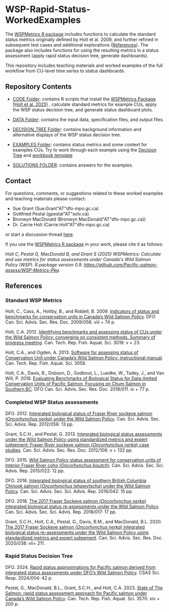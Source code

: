 # WSP-Rapid-Status-WorkedExamples

The [WSPMetrics R package](https://github.com/Pacific-salmon-assess/WSP-Metrics-Pkg) includes functions 
to calculate the standard status metrics originally 
defined by Holt et al. 2009, and further refined in subsequent test cases and 
additional explorations ([References](#References)). The package also includes functions for using the resulting metrics in a 
status assessment (apply rapid status decision tree, generate dashboards).

This repository includes teaching materials and worked examples of the full workflow from 
CU-level time series to status dashboards.


## Repository Contents

* [CODE Folder](https://github.com/SOLV-Code/WSP-Rapid-Status-WorkedExamples/tree/main/CODE): contains R scripts that install the [WSPMetrics Package (Holt et al. 2025)](https://github.com/Pacific-salmon-assess/WSP-Metrics-Pkg) , calculate standard metrics for example CUs, apply the WSP status decision tree, and generate status dashboard plots.

* [DATA Folder](https://github.com/SOLV-Code/WSP-Rapid-Status-WorkedExamples/tree/main/DATA): contains the input data, specification files, and output files.

* [DECISION_TREE Folder](https://github.com/SOLV-Code/WSP-Rapid-Status-WorkedExamples/tree/main/DECISION_TREE): contains background information and alternative displays of the WSP status decision tree.

* [EXAMPLES Folder](https://github.com/SOLV-Code/WSP-Rapid-Status-WorkedExamples/tree/main/EXAMPLES): contains status metrics and some context for examples CUs. Try to work through each example using the [Decision Tree](https://github.com/SOLV-Code/WSP-Rapid-Status-WorkedExamples/tree/main/DECISION_TREE) and [workbook template](https://github.com/SOLV-Code/WSP-Rapid-Status-WorkedExamples/blob/main/TEMPLATES/WSP_Status_Template.pdf) 

* [SOLUTIONS FOLDER](https://github.com/SOLV-Code/WSP-Rapid-Status-WorkedExamples/tree/main/SOLUTIONS): contains answers for the examples.


## Contact

For questions, comments, or suggestions related to these worked examples and teaching materials please contact: 

* Sue Grant (Sue.Grant"AT"dfo-mpo.gc.ca)
* Gottfried Pestal (gpestal"AT"solv.ca)
* Bronwyn MacDonald (Bronwyn MacDonald"AT"dfo-mpo.gc.ca))
* Dr. Carrie Holt (Carrie.Holt"AT"dfo-mpo.gc.ca)

or start a discussion thread [here](https://github.com/SOLV-Code/WSP-Rapid-Status-WorkedExamples/issues).

If you use the [WSPMetrics R package](https://github.com/Pacific-salmon-assess/WSP-Metrics-Pkg) in your work, please cite it as follows:

*Holt C, Pestal G, MacDonald B, and Grant S (2025) WSPMetrics: Calculate and use metrics for status assessments under Canada's Wild Salmon Policy (WSP). R package version 0.9. https://github.com/Pacific-salmon-assess/WSP-Metrics-Pkg.*



## References 

### Standard WSP Metrics

Holt, C., Cass, A., Holtby, B., and Riddell, B. 2009. [Indicators of status and benchmarks for conservation units in Canada’s Wild Salmon Policy](https://waves-vagues.dfo-mpo.gc.ca/library-bibliotheque/339096.pdf). DFO Can. Sci. Advis. Sec. Res. Doc. 2009/058. viii + 74 p.

Holt, C.A. 2012. [Identifying benchmarks and assessing status of CUs under the Wild Salmon Policy: converging on consistent methods. Summary of progress meeting](https://waves-vagues.dfo-mpo.gc.ca/library-bibliotheque/348218.pdf). Can. Tech. Rep. Fish. Aquat. Sci. 3019: v + 23.

Holt, C.A., and Ogden, A. 2013. [Software for assessing status of Conservation Unit under Canada’s Wild Salmon Policy: instructional manual](https://publications.gc.ca/collections/collection_2014/mpo-dfo/Fs97-6-3058-eng.pdf). Can. Tech. Rep. Fish. Aquat. Sci. 3058.

Holt, C.A., Davis, B., Dobson, D., Godbout, L., Luedke, W., Tadey, J., and Van Will, P. 2018. [Evaluating Benchmarks of Biological Status for Data-limited Conservation Units of Pacific Salmon, Focusing on Chum Salmon in Southern BC](https://waves-vagues.dfo-mpo.gc.ca/library-bibliotheque/40759386.pdf). DFO Can. Sci. Advis. Sec. Res. Doc. 2018/011. ix + 77 p.


### Completed WSP Status assessments

DFO. 2012. [Integrated biological status of Fraser River sockeye salmon (*Oncorhynchus nerka*) under the Wild Salmon Policy](http://www.dfo-mpo.gc.ca/csas-sccs/Publications/SAR-AS/2012/2012_056-eng.html). Can. Sci. Advis. Sec. Sci. Advis. Rep. 2012/056: 13 pp. 

Grant, S.C.H., and Pestal, G. 2013. [Integrated biological status assessments under the Wild Salmon Policy using standardized metrics and expert judgement: Fraser River sockeye salmon (*Oncorhynchus nerka*) case studies](https://waves-vagues.dfo-mpo.gc.ca/Library/349637.pdf). Can. Sci. Advis. Sec. Res. Doc. 2012/106: v + 132 pp. 

DFO. 2015. [Wild Salmon Policy status assessment for conservation units of Interior Fraser River coho (*Oncorhynchus kisutch*)](https://waves-vagues.dfo-mpo.gc.ca/Library/364851.pdf). Can. Sci. Advis. Sec. Sci. Advis. Rep. 2015/022: 12 pp. 

DFO. 2016. [Integrated biological status of southern British Columbia Chinook salmon (*Oncorhynchus tshawytscha*) under the Wild Salmon Policy](https://waves-vagues.dfo-mpo.gc.ca/Library/40595419.pdf). Can. Sci. Advis. Sec. Sci. Advis. Rep. 2016/042: 15 pp. 

DFO. 2018. [The 2017 Fraser Sockeye salmon (*Oncorhynchus nerka*) integrated biological status re-assessments under the Wild Salmon Policy](http://waves-vagues.dfo-mpo.gc.ca/Library/40712163.pdf). Can. Sci. Advis. Sec. Sci. Advis. Rep. 2018/017: 17 pp. 

Grant, S.C.H., Holt, C.A., Pestal, G., Davis, B.M., and MacDonald, B.L. 2020. [The 2017 Fraser Sockeye salmon (*Oncorhynchus nerka*) integrated biological status re-assessments under the Wild Salmon Policy using standardized metrics and expert judgement](http://www.dfo-mpo.gc.ca/csas-sccs/Publications/ResDocs-DocRech/2020/2020_038-eng.pdf). Can. Sci. Advis. Sec. Res. Doc. 2020/038: vii+ 211. 


### Rapid Status Decision Tree

DFO. 2024. [Rapid status approximations for Pacific salmon derived from integrated status assessments under DFO’s Wild Salmon Policy](https://waves-vagues.dfo-mpo.gc.ca/library-bibliotheque/41207890.pdf). CSAS Sci. Resp. 2024/004: 42 p. 

Pestal, G., MacDonald, B.L., Grant, S.C.H., and Holt, C.A. 2023. [State of The Salmon: rapid status assessment approach for Pacific salmon under Canada’s Wild Salmon Policy](https://waves-vagues.dfo-mpo.gc.ca/library-bibliotheque/41207890.pdf). Can. Tech. Rep. Fish. Aquat. Sci. 3570: xiv + 200 p. 

